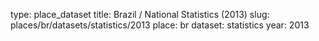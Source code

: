 type: place_dataset
title: Brazil / National Statistics (2013)
slug: places/br/datasets/statistics/2013
place: br
dataset: statistics
year: 2013
